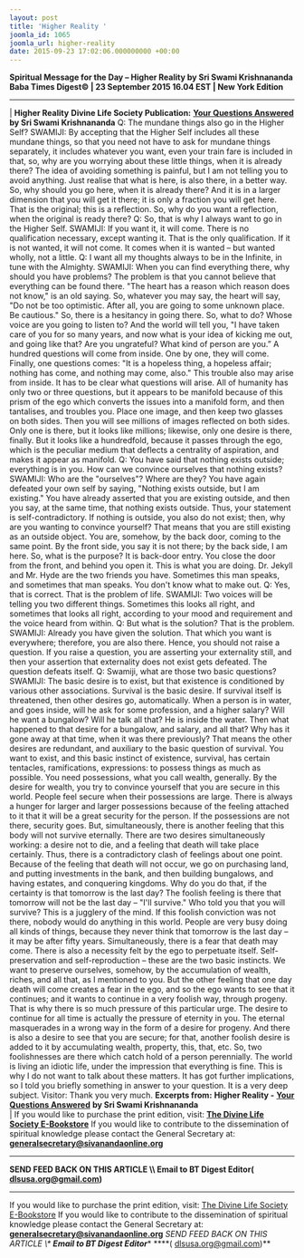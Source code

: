 ```yaml
---
layout: post
title: 'Higher Reality '
joomla_id: 1065
joomla_url: higher-reality
date: 2015-09-23 17:02:06.000000000 +00:00
---
```

**Spiritual Message for the Day – Higher Reality by Sri Swami Krishnananda**
 **Baba Times Digest© | 23 September 2015 16.04 EST | New York Edition**
* * *
| 
**Higher Reality**
**Divine Life Society Publication:** [**Your Questions Answered**](http://www.swami-krishnananda.org/ans/ans_49.html) **by Sri Swami Krishnananda**
Q: The mundane things also go in the Higher Self?
SWAMIJI: By accepting that the Higher Self includes all these mundane things, so that you need not have to ask for mundane things separately, it includes whatever you want, even your train fare is included in that, so, why are you worrying about these little things, when it is already there? The idea of avoiding something is painful, but I am not telling you to avoid anything. Just realise that what is here, is also there, in a better way.
So, why should you go here, when it is already there? And it is in a larger dimension that you will get it there; it is only a fraction you will get here. That is the original; this is a reflection. So, why do you want a reflection, when the original is ready there?
Q: So, that is why I always want to go in the Higher Self.
SWAMIJI: If you want it, it will come. There is no qualification necessary, except wanting it. That is the only qualification. If it is not wanted, it will not come. It comes when it is wanted – but wanted wholly, not a little.
Q: I want all my thoughts always to be in the Infinite, in tune with the Almighty.
SWAMIJI: When you can find everything there, why should you have problems? The problem is that you cannot believe that everything can be found there. "The heart has a reason which reason does not know," is an old saying. So, whatever you may say, the heart will say, "Do not be too optimistic. After all, you are going to some unknown place. Be cautious." So, there is a hesitancy in going there.
So, what to do? Whose voice are you going to listen to?
And the world will tell you, "I have taken care of you for so many years, and now what is your idea of kicking me out, and going like that? Are you ungrateful? What kind of person are you.”
A hundred questions will come from inside. One by one, they will come. Finally, one questions comes: "It is a hopeless thing, a hopeless affair; nothing has come, and nothing may come, also." This trouble also may arise from inside.
It has to be clear what questions will arise. All of humanity has only two or three questions, but it appears to be manifold because of this prism of the ego which converts the issues into a manifold form, and then tantalises, and troubles you.
Place one image, and then keep two glasses on both sides. Then you will see millions of images reflected on both sides. Only one is there, but it looks like millions; likewise, only one desire is there, finally. But it looks like a hundredfold, because it passes through the ego, which is the peculiar medium that deflects a centrality of aspiration, and makes it appear as manifold.
Q: You have said that nothing exists outside; everything is in you. How can we convince ourselves that nothing exists?
SWAMIJI: Who are the "ourselves"? Where are they? You have again defeated your own self by saying, "Nothing exists outside, but I am existing." You have already asserted that you are existing outside, and then you say, at the same time, that nothing exists outside. Thus, your statement is self-contradictory. If nothing is outside, you also do not exist; then, why are you wanting to convince yourself? That means that you are still existing as an outside object.
You are, somehow, by the back door, coming to the same point. By the front side, you say it is not there; by the back side, I am here. So, what is the purpose? It is back-door entry. You close the door from the front, and behind you open it. This is what you are doing.
Dr. Jekyll and Mr. Hyde are the two friends you have. Sometimes this man speaks, and sometimes that man speaks. You don't know what to make out.
Q: Yes, that is correct. That is the problem of life.
SWAMIJI: Two voices will be telling you two different things. Sometimes this looks all right, and sometimes that looks all right, according to your mood and requirement and the voice heard from within.
Q: But what is the solution? That is the problem.
SWAMIJI: Already you have given the solution. That which you want is everywhere; therefore, you are also there. Hence, you should not raise a question. If you raise a question, you are asserting your externality still, and then your assertion that externality does not exist gets defeated. The question defeats itself.
Q: Swamiji, what are those two basic questions?
SWAMIJI: The basic desire is to exist, but that existence is conditioned by various other associations. Survival is the basic desire. If survival itself is threatened, then other desires go, automatically. When a person is in water, and goes inside, will he ask for some profession, and a higher salary? Will he want a bungalow? Will he talk all that? He is inside the water. Then what happened to that desire for a bungalow, and salary, and all that? Why has it gone away at that time, when it was there previously?
That means the other desires are redundant, and auxiliary to the basic question of survival. You want to exist, and this basic instinct of existence, survival, has certain tentacles, ramifications, expressions: to possess things as much as possible. You need possessions, what you call wealth, generally. By the desire for wealth, you try to convince yourself that you are secure in this world.
People feel secure when their possessions are large. There is always a hunger for larger and larger possessions because of the feeling attached to it that it will be a great security for the person. If the possessions are not there, security goes. But, simultaneously, there is another feeling that this body will not survive eternally.
There are two desires simultaneously working: a desire not to die, and a feeling that death will take place certainly. Thus, there is a contradictory clash of feelings about one point.
Because of the feeling that death will not occur, we go on purchasing land, and putting investments in the bank, and then building bungalows, and having estates, and conquering kingdoms. Why do you do that, if the certainty is that tomorrow is the last day? The foolish feeling is there that tomorrow will not be the last day – "I'll survive." Who told you that you will survive? This is a jugglery of the mind.
If this foolish conviction was not there, nobody would do anything in this world. People are very busy doing all kinds of things, because they never think that tomorrow is the last day – it may be after fifty years. Simultaneously, there is a fear that death may come.
There is also a necessity felt by the ego to perpetuate itself. Self-preservation and self-reproduction – these are the two basic instincts. We want to preserve ourselves, somehow, by the accumulation of wealth, riches, and all that, as I mentioned to you. But the other feeling that one day death will come creates a fear in the ego, and so the ego wants to see that it continues; and it wants to continue in a very foolish way, through progeny.
That is why there is so much pressure of this particular urge. The desire to continue for all time is actually the pressure of eternity in you. The eternal masquerades in a wrong way in the form of a desire for progeny. And there is also a desire to see that you are secure; for that, another foolish desire is added to it by accumulating wealth, property, this, that, etc. So, two foolishnesses are there which catch hold of a person perennially.
The world is living an idiotic life, under the impression that everything is fine. This is why I do not want to talk about these matters. It has got further implications, so I told you briefly something in answer to your question. It is a very deep subject.
Visitor: Thank you very much.
**Excerpts from:**  **Higher Reality -** [**Your Questions Answered**](http://www.swami-krishnananda.org/ans/ans_49.html) **by Sri Swami Krishnananda**      
 |
If you would like to purchase the print edition, visit: **[The Divine Life Society E-Bookstore](http://www.dlshq.org/download/download.htm)**
If you would like to contribute to the dissemination of spiritual knowledge please contact the General Secretary at: [](mailto:%20%3Cscript%20type=%27text/javascript%27%3E%20%3C%21--%20var%20prefix%20=%20%27ma%27%20+%20%27il%27%20+%20%27to%27;%20var%20path%20=%20%27hr%27%20+%20%27ef%27%20+%20%27=%27;%20var%20addy57016%20=%20%27generalsecretary%27%20+%20%27@%27;%20addy57016%20=%20addy57016%20+%20%27sivanandaonline%27%20+%20%27.%27%20+%20%27org%27;%20document.write%28%27%3Ca%20%27%20+%20path%20+%20%27%5C%27%27%20+%20prefix%20+%20%27:%27%20+%20addy57016%20+%20%27%5C%27%3E%27%29;%20document.write%28addy57016%29;%20document.write%28%27%3C%5C/a%3E%27%29;%20//--%3E%5Cn%20%3C/script%3E%3Cscript%20type=%27text/javascript%27%3E%20%3C%21--%20document.write%28%27%3Cspan%20style=%5C%27display:%20none;%5C%27%3E%27%29;%20//--%3E%20%3C/script%3EThis%20email%20address%20is%20being%20protected%20from%20spambots.%20You%20need%20JavaScript%20enabled%20to%20view%20it.%20%3Cscript%20type=%27text/javascript%27%3E%20%3C%21--%20document.write%28%27%3C/%27%29;%20document.write%28%27span%3E%27%29;%20//--%3E%20%3C/script%3E?subject=Contribution%20to%20Dissemination%20of%20Spiritual%20Knowledge) **generalsecretary@sivanandaonline.org**
****
**SEND FEED BACK ON THIS ARTICLE \\\ Email to BT Digest Editor[](mailto:%20%3Cscript%20type=%27text/javascript%27%3E%20%3C%21--%20var%20prefix%20=%20%27ma%27%20+%20%27il%27%20+%20%27to%27;%20var%20path%20=%20%27hr%27%20+%20%27ef%27%20+%20%27=%27;%20var%20addy72654%20=%20%27dlsusa.org%27%20+%20%27@%27;%20addy72654%20=%20addy72654%20+%20%27gmail%27%20+%20%27.%27%20+%20%27com%27;%20document.write%28%27%3Ca%20%27%20+%20path%20+%20%27%5C%27%27%20+%20prefix%20+%20%27:%27%20+%20addy72654%20+%20%27%5C%27%3E%27%29;%20document.write%28addy72654%29;%20document.write%28%27%3C%5C/a%3E%27%29;%20//--%3E%5Cn%20%3C/script%3E%3Cscript%20type=%27text/javascript%27%3E%20%3C%21--%20document.write%28%27%3Cspan%20style=%5C%27display:%20none;%5C%27%3E%27%29;%20//--%3E%20%3C/script%3EThis%20email%20address%20is%20being%20protected%20from%20spambots.%20You%20need%20JavaScript%20enabled%20to%20view%20it.%20%3Cscript%20type=%27text/javascript%27%3E%20%3C%21--%20document.write%28%27%3C/%27%29;%20document.write%28%27span%3E%27%29;%20//--%3E%20%3C/script%3E?subject=DLS%20Posts)( [dlsusa.org@gmail.com](mailto:dlsusa.org@gmail.com))**
* * *
  
If you would like to purchase the print edition, visit: [The Divine Life Society E-Bookstore](http://www.dlshq.org/download/download.htm)
If you would like to contribute to the dissemination of spiritual knowledge please contact the General Secretary at: **[generalsecretary@sivanandaonline.org](mailto:generalsecretary@sivanandaonline.org)**
**SEND FEED BACK ON THIS ARTICLE \\\**  **Email to BT Digest Editor**** [](mailto:%20%3Cscript%20type=%27text/javascript%27%3E%20%3C%21--%20var%20prefix%20=%20%27ma%27%20+%20%27il%27%20+%20%27to%27;%20var%20path%20=%20%27hr%27%20+%20%27ef%27%20+%20%27=%27;%20var%20addy72654%20=%20%27dlsusa.org%27%20+%20%27@%27;%20addy72654%20=%20addy72654%20+%20%27gmail%27%20+%20%27.%27%20+%20%27com%27;%20document.write%28%27%3Ca%20%27%20+%20path%20+%20%27%5C%27%27%20+%20prefix%20+%20%27:%27%20+%20addy72654%20+%20%27%5C%27%3E%27%29;%20document.write%28addy72654%29;%20document.write%28%27%3C%5C/a%3E%27%29;%20//--%3E%5Cn%20%3C/script%3E%3Cscript%20type=%27text/javascript%27%3E%20%3C%21--%20document.write%28%27%3Cspan%20style=%5C%27display:%20none;%5C%27%3E%27%29;%20//--%3E%20%3C/script%3EThis%20email%20address%20is%20being%20protected%20from%20spambots.%20You%20need%20JavaScript%20enabled%20to%20view%20it.%20%3Cscript%20type=%27text/javascript%27%3E%20%3C%21--%20document.write%28%27%3C/%27%29;%20document.write%28%27span%3E%27%29;%20//--%3E%20%3C/script%3E?subject=DLS%20Posts)****( [dlsusa.org@gmail.com](mailto:dlsusa.org@gmail.com))**  
